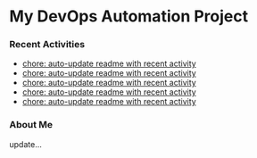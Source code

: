 # My DevOps Automation Project

### Recent Activities
<!-- activity:START -->
- [chore: auto-update readme with recent activity](https://github.com/kaigiii/mybowling-app/commit/f6a3871d824e804899a684d089db301645f7a6e5)
- [chore: auto-update readme with recent activity](https://github.com/kaigiii/mybowling-app/commit/b2e6ad1d358e683033070280c257cb6661bf1cbb)
- [chore: auto-update readme with recent activity](https://github.com/kaigiii/mybowling-app/commit/c7d285f84cfef7507d864fb800a4a76cadb78908)
- [chore: auto-update readme with recent activity](https://github.com/kaigiii/mybowling-app/commit/5a942179f6395b35f16c5edcd7a90b496b16aef5)
- [chore: auto-update readme with recent activity](https://github.com/kaigiii/mybowling-app/commit/39ac90f0852103469ed5b36a9e0db64e05cde014)
<!-- activity:END -->

### About Me
<!-- MYLINKS:START -->
<!-- MYLINKS:END -->

update...
